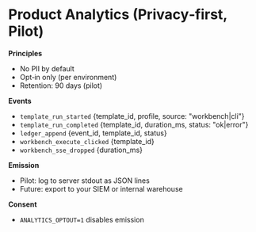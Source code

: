 # Product Analytics (Privacy‑first, Pilot)

**Principles**
- No PII by default
- Opt‑in only (per environment)
- Retention: 90 days (pilot)

**Events**
- `template_run_started` {template_id, profile, source: "workbench|cli"}
- `template_run_completed` {template_id, duration_ms, status: "ok|error"}
- `ledger_append` {event_id, template_id, status}
- `workbench_execute_clicked` {template_id}
- `workbench_sse_dropped` {duration_ms}

**Emission**
- Pilot: log to server stdout as JSON lines
- Future: export to your SIEM or internal warehouse

**Consent**
- `ANALYTICS_OPTOUT=1` disables emission